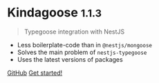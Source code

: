 # Kindagoose <small>1.1.3</small>

> Typegoose integration with NestJS

- Less boilerplate-code than in `@nestjs/mongoose`
- Solves the main problem of `nestjs-typegoose`
- Uses the latest versions of packages

[GitHub](https://github.com/docsifyjs/docsify/)
[Get started!](/?id=quick-start)

